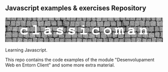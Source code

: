 ## Javascript examples & exercises Repository

![logo](./logo-classicoman-optim.png)

Learning Javascript.

This repo contains the code examples of the module "Desenvolupament Web en Entorn Client" and some more extra material.
